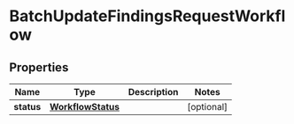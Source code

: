 

# BatchUpdateFindingsRequestWorkflow


## Properties

| Name | Type | Description | Notes |
|------------ | ------------- | ------------- | -------------|
|**status** | [**WorkflowStatus**](WorkflowStatus.md) |  |  [optional] |



